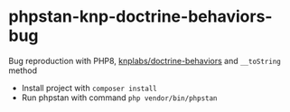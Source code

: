 # phpstan-knp-doctrine-behaviors-bug

Bug reproduction with PHP8, [knplabs/doctrine-behaviors](https://github.com/KnpLabs/DoctrineBehaviors) and `__toString` method

- Install project with `composer install`
- Run phpstan with command `php vendor/bin/phpstan`
